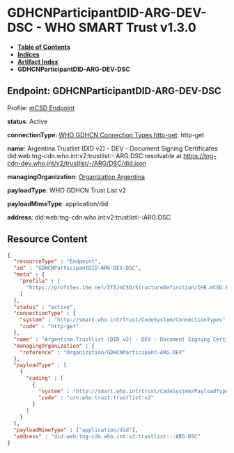 # GDHCNParticipantDID-ARG-DEV-DSC - WHO SMART Trust v1.3.0

* [**Table of Contents**](toc.md)
* [**Indices**](indices.md)
* [**Artifact Index**](artifacts.md)
* **GDHCNParticipantDID-ARG-DEV-DSC**

## Endpoint: GDHCNParticipantDID-ARG-DEV-DSC

Profile: [mCSD Endpoint](https://profiles.ihe.net/ITI/mCSD/4.0.0/StructureDefinition-IHE.mCSD.Endpoint.html)

**status**: Active

**connectionType**: [WHO GDHCN Connection Types http-get](CodeSystem-ConnectionTypes.md#ConnectionTypes-http-get): http-get

**name**: Argentina Trustlist (DID v2) - DEV - Document Signing Certificates did:web:tng-cdn.who.int:v2:trustlist:-:ARG:DSC resolvable at https://tng-cdn-dev.who.int/v2/trustlist/-/ARG/DSC/did.json

**managingOrganization**: [Organization Argentina](Organization-GDHCNParticipant-ARG-DEV.md)

**payloadType**: WHO GDHCN Trust List v2

**payloadMimeType**: application/did

**address**: did:web:tng-cdn.who.int:v2:trustlist:-:ARG:DSC



## Resource Content

```json
{
  "resourceType" : "Endpoint",
  "id" : "GDHCNParticipantDID-ARG-DEV-DSC",
  "meta" : {
    "profile" : [
      "https://profiles.ihe.net/ITI/mCSD/StructureDefinition/IHE.mCSD.Endpoint"
    ]
  },
  "status" : "active",
  "connectionType" : {
    "system" : "http://smart.who.int/trust/CodeSystem/ConnectionTypes",
    "code" : "http-get"
  },
  "name" : "Argentina Trustlist (DID v2) - DEV - Document Signing Certificates\ndid:web:tng-cdn.who.int:v2:trustlist:-:ARG:DSC\nresolvable at https://tng-cdn-dev.who.int/v2/trustlist/-/ARG/DSC/did.json",
  "managingOrganization" : {
    "reference" : "Organization/GDHCNParticipant-ARG-DEV"
  },
  "payloadType" : [
    {
      "coding" : [
        {
          "system" : "http://smart.who.int/trust/CodeSystem/PayloadTypes",
          "code" : "urn:who:trust:trustlist:v2"
        }
      ]
    }
  ],
  "payloadMimeType" : ["application/did"],
  "address" : "did:web:tng-cdn.who.int:v2:trustlist:-:ARG:DSC"
}

```
